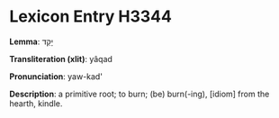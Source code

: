 # Lexicon Entry H3344

**Lemma**: יָקַד

**Transliteration (xlit)**: yâqad

**Pronunciation**: yaw-kad'

**Description**:
a primitive root; to burn; (be) burn(-ing), [idiom] from the hearth, kindle.
